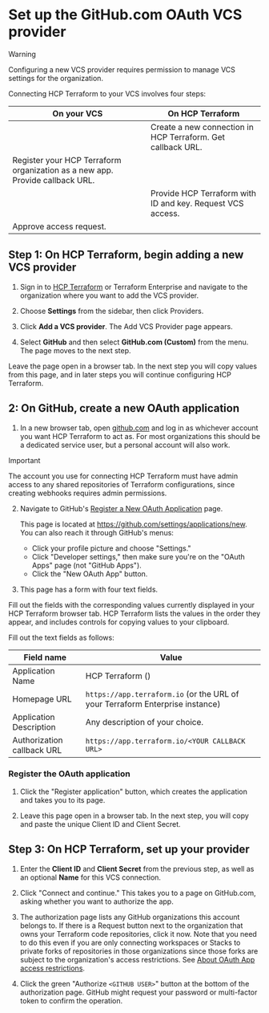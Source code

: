 # Set up the GitHub.com OAuth VCS provider

> [!WARNING]
> Configuring a new VCS provider requires permission to manage VCS settings for the organization.

Connecting HCP Terraform to your VCS involves four steps:

| On your VCS | On HCP Terraform |
| --- | --- |
|     | Create a new connection in HCP Terraform. Get callback URL. |
| Register your HCP Terraform organization as a new app. Provide callback URL. |     |
|     | Provide HCP Terraform with ID and key. Request VCS access. |
| Approve access request. |     |

## Step 1: On HCP Terraform, begin adding a new VCS provider

1. Sign in to [HCP Terraform](https://app.terraform.io) or Terraform Enterprise and navigate to the organization where you want to add the VCS provider.

2. Choose **Settings** from the sidebar, then click Providers.

3. Click **Add a VCS provider**. The Add VCS Provider page appears.

4. Select **GitHub** and then select **GitHub.com (Custom)** from the menu. The page moves to the next step.

Leave the page open in a browser tab. In the next step you will copy values from this page, and in later steps you will continue configuring HCP Terraform.

## 2: On GitHub, create a new OAuth application

1. In a new browser tab, open [github.com](https://github.com/) and log in as whichever account you want HCP Terraform to act as. For most organizations this should be a dedicated service user, but a personal account will also work.

> [!IMPORTANT] 
> The account you use for connecting HCP Terraform must have admin access to any shared repositories of Terraform configurations, since creating webhooks requires admin permissions.

2. Navigate to GitHub's [Register a New OAuth Application](https://github.com/settings/applications/new) page.

   This page is located at https://github.com/settings/applications/new. You can also reach it through GitHub's menus:

   * Click your profile picture and choose "Settings."
   * Click "Developer settings," then make sure you're on the "OAuth Apps" page (not "GitHub Apps").
   * Click the "New OAuth App" button.

3. This page has a form with four text fields.

Fill out the fields with the corresponding values currently displayed in your HCP Terraform browser tab. HCP Terraform lists the values in the order they appear, and includes controls for copying values to your clipboard.

Fill out the text fields as follows:

| Field name | Value |
| --- | --- |
| Application Name | HCP Terraform (<YOUR ORGANIZATION NAME>) |
| Homepage URL | `https://app.terraform.io` (or the URL of your Terraform Enterprise instance) |
| Application Description | Any description of your choice. |
| Authorization callback URL | `https://app.terraform.io/<YOUR CALLBACK URL>` |

### Register the OAuth application

1. Click the "Register application" button, which creates the application and takes you to its page.

2. Leave this page open in a browser tab. In the next step, you will copy and paste the unique Client ID and Client Secret.

## Step 3: On HCP Terraform, set up your provider

1. Enter the **Client ID** and **Client Secret** from the previous step, as well as an optional **Name** for this VCS connection.

2. Click "Connect and continue." This takes you to a page on GitHub.com, asking whether you want to authorize the app.

3. The authorization page lists any GitHub organizations this account belongs to. If there is a Request button next to the organization that owns your Terraform code repositories, click it now. Note that you need to do this even if you are only connecting workspaces or Stacks to private forks of repositories in those organizations since those forks are subject to the organization's access restrictions. See [About OAuth App access restrictions](https://docs.github.com/en/organizations/managing-oauth-access-to-your-organizations-data/about-oauth-app-access-restrictions).

4. Click the green "Authorize `<GITHUB USER>`" button at the bottom of the authorization page. GitHub might request your password or multi-factor token to confirm the operation.
